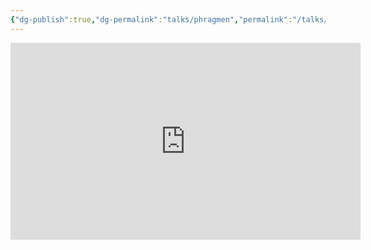 ```yaml
---
{"dg-publish":true,"dg-permalink":"talks/phragmen","permalink":"/talks/phragmen/","created":"2023-08-28T14:03:26.000+01:00","updated":"2024-11-06T17:34:58.027+00:00"}
---
```


<iframe width="560" height="315" src="https://www.youtube.com/embed/H9OvpAOebTs" title="YouTube video player"
	frameborder="0" allow="accelerometer; autoplay; clipboard-write; encrypted-media; gyroscope; picture-in-picture"
	allowfullscreen></iframe>
